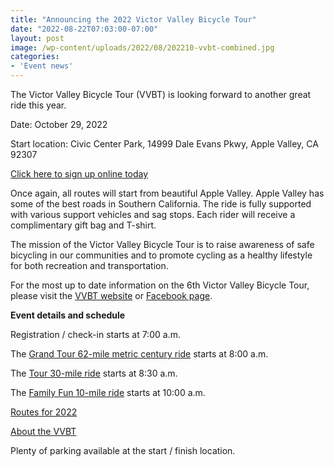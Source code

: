 ```yaml
---
title: "Announcing the 2022 Victor Valley Bicycle Tour"
date: "2022-08-22T07:03:00-07:00"
layout: post
image: /wp-content/uploads/2022/08/202210-vvbt-combined.jpg
categories:
- 'Event news'
---
```


The Victor Valley Bicycle Tour (VVBT) is looking forward to another great ride this year.

Date: October 29, 2022

Start location: Civic Center Park, 14999 Dale Evans Pkwy, Apple Valley, CA 92307

[Click here to sign up online today](https://www.active.com/apple-valley-ca/cycling/races/victor-valley-bicycle-tour-2021)

Once again, all routes will start from beautiful Apple Valley. Apple Valley has some of the best roads in Southern California. The ride is fully supported with various support vehicles and sag stops. Each rider will receive a complimentary gift bag and T-shirt.

The mission of the Victor Valley Bicycle Tour is to raise awareness of safe bicycling in our communities and to promote cycling as a healthy lifestyle for both recreation and transportation.

For the most up to date information on the 6th Victor Valley Bicycle Tour, please visit the [VVBT website](http://www.victorvalleybicycletour.com) or [Facebook page](https://www.facebook.com/victorvalleybicycletour).

**Event details and schedule**

Registration / check-in starts at 7:00 a.m.

The [Grand Tour 62-mile metric century ride](https://ridewithgps.com/routes/35741051) starts at 8:00 a.m.

The [Tour 30-mile ride](https://ridewithgps.com/routes/36058784) starts at 8:30 a.m.

The [Family Fun 10-mile ride](https://ridewithgps.com/routes/35871975) starts at 10:00 a.m.

[Routes for 2022](http://www.victorvalleybicycletour.com/routes/)

[About the VVBT](http://www.victorvalleybicycletour.com/about-us-faq/)

Plenty of parking available at the start / finish location.